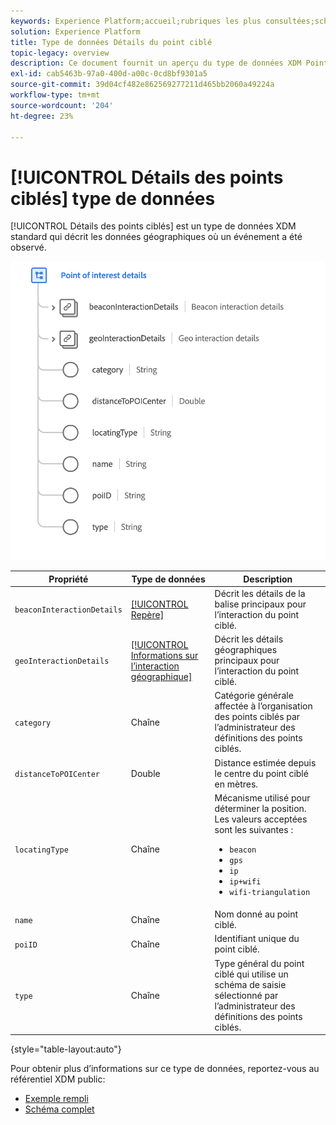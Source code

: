 ```yaml
---
keywords: Experience Platform;accueil;rubriques les plus consultées;schéma;XDM;champs;schémas;schémas;poi;détails du point ciblé;détails du point ciblé;type de données;type de données;type de données;type de données
solution: Experience Platform
title: Type de données Détails du point ciblé
topic-legacy: overview
description: Ce document fournit un aperçu du type de données XDM Point ciblé Details .
exl-id: cab5463b-97a0-400d-a00c-0cd8bf9301a5
source-git-commit: 39d04cf482e862569277211d465bb2060a49224a
workflow-type: tm+mt
source-wordcount: '204'
ht-degree: 23%

---
```


# [!UICONTROL Détails des points ciblés] type de données

[!UICONTROL Détails des points ciblés] est un type de données XDM standard qui décrit les données géographiques où un événement a été observé.

<img src="../images/data-types/poi-details.png" width="550" /><br />

| Propriété | Type de données | Description |
| --- | --- | --- |
| `beaconInteractionDetails` | [[!UICONTROL Repère]](./beacon.md) | Décrit les détails de la balise principaux pour l’interaction du point ciblé. |
| `geoInteractionDetails` | [[!UICONTROL Informations sur l’interaction géographique]](./geo-interaction-details.md) | Décrit les détails géographiques principaux pour l’interaction du point ciblé. |
| `category` | Chaîne | Catégorie générale affectée à l’organisation des points ciblés par l’administrateur des définitions des points ciblés. |
| `distanceToPOICenter` | Double | Distance estimée depuis le centre du point ciblé en mètres. |
| `locatingType` | Chaîne | Mécanisme utilisé pour déterminer la position. Les valeurs acceptées sont les suivantes : <ul><li>`beacon`</li><li>`gps`</li><li>`ip`</li><li>`ip+wifi`</li><li>`wifi-triangulation`</li></ul> |
| `name` | Chaîne | Nom donné au point ciblé. |
| `poiID` | Chaîne | Identifiant unique du point ciblé. |
| `type` | Chaîne | Type général du point ciblé qui utilise un schéma de saisie sélectionné par l’administrateur des définitions des points ciblés. |

{style=&quot;table-layout:auto&quot;}

Pour obtenir plus d’informations sur ce type de données, reportez-vous au référentiel XDM public:

* [Exemple rempli](https://github.com/adobe/xdm/blob/master/components/datatypes/poi-detail.example.1.json)
* [Schéma complet](https://github.com/adobe/xdm/blob/master/components/datatypes/poi-detail.schema.json)
